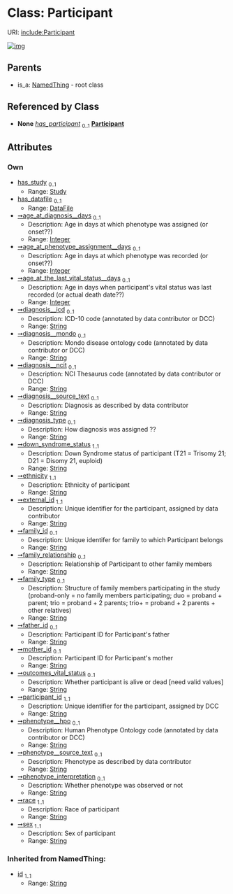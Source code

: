 
# Class: Participant




URI: [include:Participant](https://w3id.org/include/Participant)


[![img](https://yuml.me/diagram/nofunky;dir:TB/class/[Study],[DataFile]<has_datafile%200..1-%20[Participant&#124;age_at_diagnosis__days:integer%20%3F;age_at_phenotype_assignment__days:integer%20%3F;age_at_the_last_vital_status__days:integer%20%3F;diagnosis__icd:string%20%3F;diagnosis__mondo:string%20%3F;diagnosis__ncit:string%20%3F;diagnosis__source_text:string%20%3F;diagnosis_type:string%20%3F;down_syndrome_status:string;ethnicity:string;external_id:string;family_id:string%20%3F;family_relationship:string%20%3F;family_type:string%20%3F;father_id:string%20%3F;mother_id:string%20%3F;outcomes_vital_status:string%20%3F;participant_id:string;phenotype__hpo:string%20%3F;phenotype__source_text:string%20%3F;phenotype_interpretation:string%20%3F;race:string;sex:string;id(i):string],[Study]<has_study%200..1-%20[Participant],[Biospecimen]-%20has_participant%200..1>[Participant],[DataFile]-%20has_participant%200..1>[Participant],[NamedThing]^-[Participant],[NamedThing],[DataFile],[Biospecimen])](https://yuml.me/diagram/nofunky;dir:TB/class/[Study],[DataFile]<has_datafile%200..1-%20[Participant&#124;age_at_diagnosis__days:integer%20%3F;age_at_phenotype_assignment__days:integer%20%3F;age_at_the_last_vital_status__days:integer%20%3F;diagnosis__icd:string%20%3F;diagnosis__mondo:string%20%3F;diagnosis__ncit:string%20%3F;diagnosis__source_text:string%20%3F;diagnosis_type:string%20%3F;down_syndrome_status:string;ethnicity:string;external_id:string;family_id:string%20%3F;family_relationship:string%20%3F;family_type:string%20%3F;father_id:string%20%3F;mother_id:string%20%3F;outcomes_vital_status:string%20%3F;participant_id:string;phenotype__hpo:string%20%3F;phenotype__source_text:string%20%3F;phenotype_interpretation:string%20%3F;race:string;sex:string;id(i):string],[Study]<has_study%200..1-%20[Participant],[Biospecimen]-%20has_participant%200..1>[Participant],[DataFile]-%20has_participant%200..1>[Participant],[NamedThing]^-[Participant],[NamedThing],[DataFile],[Biospecimen])

## Parents

 *  is_a: [NamedThing](NamedThing.md) - root class

## Referenced by Class

 *  **None** *[has_participant](has_participant.md)*  <sub>0..1</sub>  **[Participant](Participant.md)**

## Attributes


### Own

 * [has_study](has_study.md)  <sub>0..1</sub>
     * Range: [Study](Study.md)
 * [has_datafile](has_datafile.md)  <sub>0..1</sub>
     * Range: [DataFile](DataFile.md)
 * [➞age_at_diagnosis__days](participant__age_at_diagnosis__days.md)  <sub>0..1</sub>
     * Description: Age in days at which phenotype was assigned (or onset??)
     * Range: [Integer](types/Integer.md)
 * [➞age_at_phenotype_assignment__days](participant__age_at_phenotype_assignment__days.md)  <sub>0..1</sub>
     * Description: Age in days at which phenotype was recorded (or onset??)
     * Range: [Integer](types/Integer.md)
 * [➞age_at_the_last_vital_status__days](participant__age_at_the_last_vital_status__days.md)  <sub>0..1</sub>
     * Description: Age in days when participant's vital status was last recorded (or actual death date??)
     * Range: [Integer](types/Integer.md)
 * [➞diagnosis__icd](participant__diagnosis__icd.md)  <sub>0..1</sub>
     * Description: ICD-10 code (annotated by data contributor or DCC)
     * Range: [String](types/String.md)
 * [➞diagnosis__mondo](participant__diagnosis__mondo.md)  <sub>0..1</sub>
     * Description: Mondo disease ontology code (annotated by data contributor or DCC)
     * Range: [String](types/String.md)
 * [➞diagnosis__ncit](participant__diagnosis__ncit.md)  <sub>0..1</sub>
     * Description: NCI Thesaurus code (annotated by data contributor or DCC)
     * Range: [String](types/String.md)
 * [➞diagnosis__source_text](participant__diagnosis__source_text.md)  <sub>0..1</sub>
     * Description: Diagnosis as described by data contributor
     * Range: [String](types/String.md)
 * [➞diagnosis_type](participant__diagnosis_type.md)  <sub>0..1</sub>
     * Description: How diagnosis was assigned ??
     * Range: [String](types/String.md)
 * [➞down_syndrome_status](participant__down_syndrome_status.md)  <sub>1..1</sub>
     * Description: Down Syndrome status of participant (T21 = Trisomy 21; D21 = Disomy 21, euploid)
     * Range: [String](types/String.md)
 * [➞ethnicity](participant__ethnicity.md)  <sub>1..1</sub>
     * Description: Ethnicity of participant
     * Range: [String](types/String.md)
 * [➞external_id](participant__external_id.md)  <sub>1..1</sub>
     * Description: Unique identifier for the participant, assigned by data contributor
     * Range: [String](types/String.md)
 * [➞family_id](participant__family_id.md)  <sub>0..1</sub>
     * Description: Unique identifer for family to which Participant belongs
     * Range: [String](types/String.md)
 * [➞family_relationship](participant__family_relationship.md)  <sub>0..1</sub>
     * Description: Relationship of Participant to other family members
     * Range: [String](types/String.md)
 * [➞family_type](participant__family_type.md)  <sub>0..1</sub>
     * Description: Structure of family members participating in the study (proband-only = no family members participating; duo = proband + parent; trio = proband + 2 parents; trio+ = proband + 2 parents + other relatives) 
     * Range: [String](types/String.md)
 * [➞father_id](participant__father_id.md)  <sub>0..1</sub>
     * Description: Participant ID for Participant's father
     * Range: [String](types/String.md)
 * [➞mother_id](participant__mother_id.md)  <sub>0..1</sub>
     * Description: Participant ID for Participant's mother
     * Range: [String](types/String.md)
 * [➞outcomes_vital_status](participant__outcomes_vital_status.md)  <sub>0..1</sub>
     * Description: Whether participant is alive or dead [need valid values]
     * Range: [String](types/String.md)
 * [➞participant_id](participant__participant_id.md)  <sub>1..1</sub>
     * Description: Unique identifier for the participant, assigned by DCC
     * Range: [String](types/String.md)
 * [➞phenotype__hpo](participant__phenotype__hpo.md)  <sub>0..1</sub>
     * Description: Human Phenotype Ontology code (annotated by data contributor or DCC)
     * Range: [String](types/String.md)
 * [➞phenotype__source_text](participant__phenotype__source_text.md)  <sub>0..1</sub>
     * Description: Phenotype as described by data contributor
     * Range: [String](types/String.md)
 * [➞phenotype_interpretation](participant__phenotype_interpretation.md)  <sub>0..1</sub>
     * Description: Whether phenotype was observed or not
     * Range: [String](types/String.md)
 * [➞race](participant__race.md)  <sub>1..1</sub>
     * Description: Race of participant
     * Range: [String](types/String.md)
 * [➞sex](participant__sex.md)  <sub>1..1</sub>
     * Description: Sex of participant
     * Range: [String](types/String.md)

### Inherited from NamedThing:

 * [id](id.md)  <sub>1..1</sub>
     * Range: [String](types/String.md)
